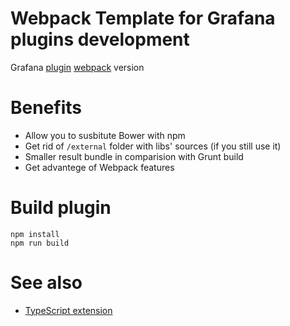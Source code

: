 # Webpack Template for Grafana plugins development

Grafana [plugin](http://docs.grafana.org/plugins/developing/development/)
[webpack](https://webpack.github.io) version

# Benefits

* Allow you to susbitute Bower with npm 
* Get rid of `/external` folder with libs' sources (if you still use it)
* Smaller result bundle in comparision with Grunt build
* Get advantege of Webpack features

# Build plugin

```
npm install
npm run build
```

# See also

* [TypeScript extension](https://github.com/CorpGlory/grafana-plugin-template-webpack-typescript)
